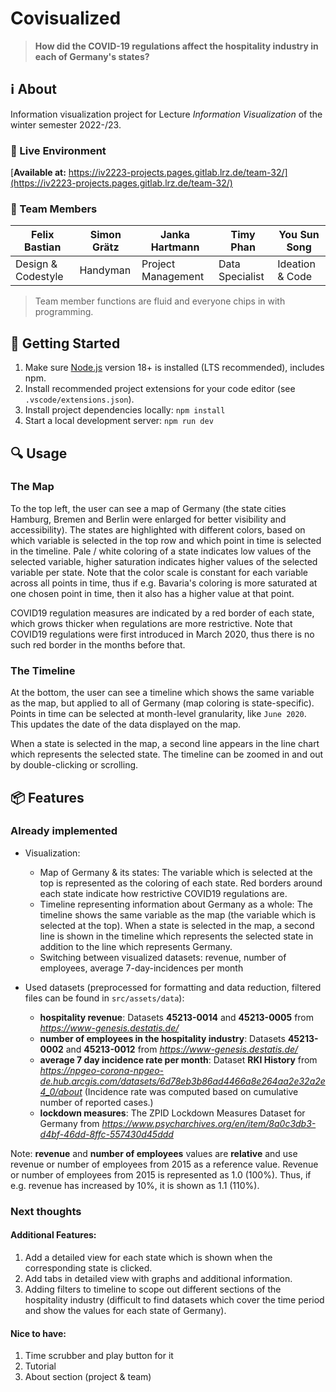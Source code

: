 # **Covi**sualize**d**
> **How did the COVID-19 regulations affect the hospitality industry in each of Germany's states?**

## ℹ️ About
Information visualization project for Lecture *Information Visualization* of the winter semester 2022-/23.

### 🚀 Live Environment
[**Available at:** https://iv2223-projects.pages.gitlab.lrz.de/team-32/](https://iv2223-projects.pages.gitlab.lrz.de/team-32/)

### 👥 Team Members
| Felix Bastian | Simon Grätz | Janka Hartmann | Timy Phan | You Sun Song |
|---|---|---|---|---|
| Design & Codestyle | Handyman | Project Management | Data Specialist | Ideation & Code |

> Team member functions are fluid and everyone chips in with programming.

## 🛫 Getting Started
1. Make sure [Node.js](https://nodejs.org/) version 18+ is installed (LTS recommended), includes npm.
2. Install recommended project extensions for your code editor (see `.vscode/extensions.json`).
3. Install project dependencies locally: `npm install`
4. Start a local development server: `npm run dev`

## 🔍 Usage

### The Map

To the top left, the user can see a map of Germany (the state cities Hamburg, Bremen and Berlin were enlarged for better visibility and accessibility). The states are highlighted with different colors, based on which variable is selected in the top row and which point in time is selected in the timeline. Pale / white coloring of a state indicates low values of the selected variable, higher saturation indicates higher values of the selected variable per state. Note that the color scale is constant for each variable across all points in time, thus if e.g. Bavaria's coloring is more saturated at one chosen point in time, then it also has a higher value at that point.

COVID19 regulation measures are indicated by a red border of each state, which grows thicker when regulations are more restrictive. Note that COVID19 regulations were first introduced in March 2020, thus there is no such red border in the months before that.

### The Timeline

At the bottom, the user can see a timeline which shows the same variable as the map, but applied to all of Germany (map coloring is state-specific). Points in time can be selected at month-level granularity, like `June 2020`. This updates the date of the data displayed on the map.

When a state is selected in the map, a second line appears in the line chart which represents the selected state.
The timeline can be zoomed in and out by double-clicking or scrolling.

## 📦 Features
### Already implemented
- Visualization:
  - Map of Germany & its states: The variable which is selected at the top is represented as the coloring of each state. Red borders around each state indicate how restrictive COVID19 regulations are.
  - Timeline representing information about Germany as a whole: The timeline shows the same variable as the map (the variable which is selected at the top). When a state is selected in the map, a second line is shown in the timeline which represents the selected state in addition to the line which represents Germany.
  - Switching between visualized datasets: revenue, number of employees, average 7-day-incidences per month


- Used datasets (preprocessed for formatting and data reduction, filtered files can be found in `src/assets/data`):
  - __hospitality revenue__: Datasets __45213-0014__ and __45213-0005__ from *https://www-genesis.destatis.de/*
  - __number of employees in the hospitality industry__: Datasets __45213-0002__ and __45213-0012__ from *https://www-genesis.destatis.de/*
  - __average 7 day incidence rate per month__: Dataset __RKI History__ from *https://npgeo-corona-npgeo-de.hub.arcgis.com/datasets/6d78eb3b86ad4466a8e264aa2e32a2e4_0/about* (Incidence rate was computed based on cumulative number of reported cases.)
  - __lockdown measures__: The ZPID Lockdown Measures Dataset for Germany from *https://www.psycharchives.org/en/item/8a0c3db3-d4bf-46dd-8ffc-557430d45ddd*

Note: __revenue__ and __number of employees__ values are __relative__ and use revenue or number of employees from 2015 as a reference value. Revenue or number of employees from 2015 is represented as 1.0 (100%). Thus, if e.g. revenue has increased by 10%, it is shown as 1.1 (110%).

### Next thoughts

#### Additional Features:
1. Add a detailed view for each state which is shown when the corresponding state is clicked.
2. Add tabs in detailed view with graphs and additional information.
3. Adding filters to timeline to scope out different sections of the hospitality industry (difficult to find datasets which cover the time period and show the values for each state of Germany).

#### Nice to have:
1. Time scrubber and play button for it
2. Tutorial
3. About section (project & team)
